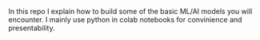 In this repo I explain how to build some of the basic ML/AI models you will encounter. I mainly use python in colab notebooks for convinience and presentability.
